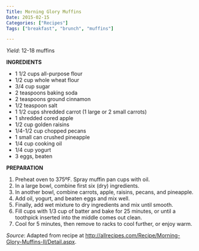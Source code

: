 ```yaml
---
Title: Morning Glory Muffins
Date: 2015-02-15 
Categories: ["Recipes"]
Tags: ["breakfast", "brunch", "muffins"]

---
```


*Yield*: 12-18 muffins

__INGREDIENTS__

* 1 1/2 cups all-purpose flour
* 1/2 cup whole wheat flour
* 3/4 cup sugar
* 2 teaspoons baking soda
* 2 teaspoons ground cinnamon
* 1/2 teaspoon salt
* 1 1/2 cups shredded carrot (1 large or 2 small carrots)
* 1 shredded cored apple
* 1/2 cup golden raisins
* 1/4-1/2 cup chopped pecans
* 1 small can crushed pineapple
* 1/4 cup cooking oil
* 1/4 cup yogurt
* 3 eggs, beaten

__PREPARATION__

1. Preheat oven to 375ºF. Spray muffin pan cups with oil.
2. In a large bowl, combine first six (dry) ingredients.
3. In another bowl, combine carrots, apple, raisins, pecans, and pineapple.
4. Add oil, yogurt, and beaten eggs and mix well.
5. Finally, add wet mixture to dry ingredients and mix until smooth.
6. Fill cups with 1/3 cup of batter and bake for 25 minutes, or until a toothpick inserted into the middle comes out clean.
7. Cool for 5 minutes, then remove to racks to cool further, or enjoy warm.

*Source*: Adapted from recipe at <http://allrecipes.com/Recipe/Morning-Glory-Muffins-II/Detail.aspx>.
